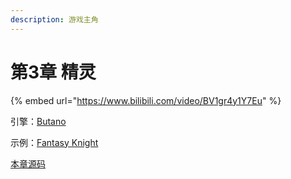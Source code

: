 ```yaml
---
description: 游戏主角
---
```


# 第3章 精灵

{% embed url="https://www.bilibili.com/video/BV1gr4y1Y7Eu" %}

引擎：[Butano](https://gvaliente.github.io/butano/getting\_started.html)

示例：[Fantasy Knight](https://aamatniekss.itch.io/fantasy-knight-free-pixelart-animated-character)

[本章源码](https://github.com/laqieer/gba-dev-best-practice/tree/main/source/fantasy-knight)
